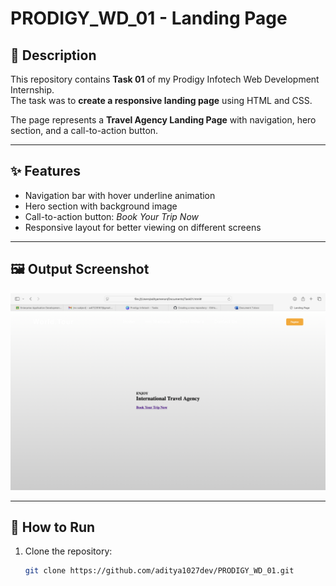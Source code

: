 # PRODIGY_WD_01 - Landing Page

## 📌 Description
This repository contains **Task 01** of my Prodigy Infotech Web Development Internship.  
The task was to **create a responsive landing page** using HTML and CSS.

The page represents a **Travel Agency Landing Page** with navigation, hero section, and a call-to-action button.

---

## ✨ Features
- Navigation bar with hover underline animation  
- Hero section with background image  
- Call-to-action button: *Book Your Trip Now*  
- Responsive layout for better viewing on different screens  

---

## 🖼️ Output Screenshot
![Landing Page Screenshot](screenshot.png)

---

## 🚀 How to Run
1. Clone the repository:
   ```bash
   git clone https://github.com/aditya1027dev/PRODIGY_WD_01.git
